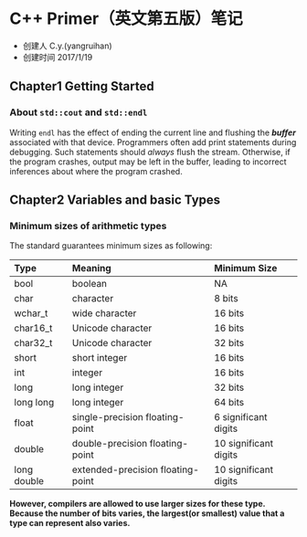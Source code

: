 # C++ Primer（英文第五版）笔记
- 创建人 C.y.(yangruihan)
- 创建时间 2017/1/19

## Chapter1 Getting Started
### About `std::cout` and `std::endl`
Writing `endl` has the effect of ending the current line and flushing the ***buffer*** associated with that device. Programmers often add print statements during debugging. Such statements should *always* flush the stream. Otherwise, if the program crashes, output may be left in the buffer, leading to incorrect inferences about where the program crashed.

## Chapter2 Variables and basic Types
### Minimum sizes of arithmetic types
The standard guarantees minimum sizes as following:

|Type|Meaning|Minimum Size|
|:---|:---|:---|
|bool|boolean|NA|
|char|character|8 bits|
|wchar\_t|wide character|16 bits|
|char16\_t|Unicode character|16 bits|
|char32\_t|Unicode character|32 bits|
|short|short integer|16 bits|
|int|integer|16 bits|
|long|long integer|32 bits|
|long long|long integer|64 bits|
|float|single-precision floating-point|6 significant digits|
|double|double-precision floating-point|10 significant digits|
|long double|extended-precision floating-point|10 significant digits|

**However, compilers are allowed to use larger sizes for these type. Because the number of bits varies, the largest(or smallest) value that a type can represent also varies.**
